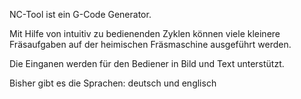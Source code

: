 NC-Tool ist ein G-Code Generator.

Mit Hilfe von intuitiv zu bedienenden Zyklen
können viele kleinere Fräsaufgaben auf der heimischen
Fräsmaschine ausgeführt werden.

Die Einganen werden für den Bediener in Bild und Text unterstützt.

Bisher gibt es die Sprachen: deutsch und englisch
